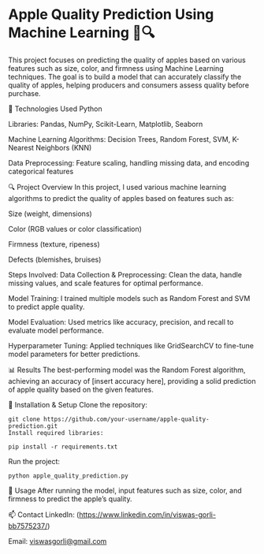 # Apple Quality Prediction Using Machine Learning 🍏🔍
This project focuses on predicting the quality of apples based on various features such as size, color, and firmness using Machine Learning techniques. The goal is to build a model that can accurately classify the quality of apples, helping producers and consumers assess quality before purchase.

🚀 Technologies Used
Python

Libraries: Pandas, NumPy, Scikit-Learn, Matplotlib, Seaborn

Machine Learning Algorithms: Decision Trees, Random Forest, SVM, K-Nearest Neighbors (KNN)

Data Preprocessing: Feature scaling, handling missing data, and encoding categorical features

🔍 Project Overview
In this project, I used various machine learning algorithms to predict the quality of apples based on features such as:

Size (weight, dimensions)

Color (RGB values or color classification)

Firmness (texture, ripeness)

Defects (blemishes, bruises)

Steps Involved:
Data Collection & Preprocessing: Clean the data, handle missing values, and scale features for optimal performance.

Model Training: I trained multiple models such as Random Forest and SVM to predict apple quality.

Model Evaluation: Used metrics like accuracy, precision, and recall to evaluate model performance.

Hyperparameter Tuning: Applied techniques like GridSearchCV to fine-tune model parameters for better predictions.

📊 Results
The best-performing model was the Random Forest algorithm, achieving an accuracy of [insert accuracy here], providing a solid prediction of apple quality based on the given features.

📁 Installation & Setup
Clone the repository:

    git clone https://github.com/your-username/apple-quality-prediction.git
    Install required libraries:

    pip install -r requirements.txt
Run the project:

    python apple_quality_prediction.py
🔧 Usage
After running the model, input features such as size, color, and firmness to predict the apple’s quality.

📫 Contact
LinkedIn: (https://www.linkedin.com/in/viswas-gorli-bb7575237/)

Email: viswasgorli@gmail.com

